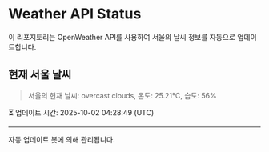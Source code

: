 
# Weather API Status

이 리포지토리는 OpenWeather API를 사용하여 서울의 날씨 정보를 자동으로 업데이트합니다.

## 현재 서울 날씨
> 서울의 현재 날씨: overcast clouds, 온도: 25.21°C, 습도: 56%

⏳ 업데이트 시간: 2025-10-02 04:28:49 (UTC)

---
자동 업데이트 봇에 의해 관리됩니다.
